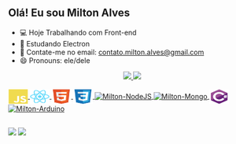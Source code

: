 ## Olá! Eu sou Milton Alves 

- 💻 Hoje Trabalhando com Front-end
- 🌱 Estudando Electron
- 📧 Contate-me no email: contato.milton.alves@gmail.com
- 😄 Pronouns: ele/dele

<div align="center">
  <a href="https://github.com/ProgramadorMilton">
  <img height="170em" src="https://github-readme-stats.vercel.app/api?username=ProgramadorMilton&show_icons=true&theme=dracula&include_all_commits=true&count_private=true"/>
  <img height="170em" src="https://github-readme-stats.vercel.app/api/top-langs/?username=ProgramadorMilton&layout=compact&langs_count=7&theme=dracula"/>
</div>
  <div style="display: inline_block"><br>
  <img align="center" alt="Milton-Js" height="30" width="40" src="https://raw.githubusercontent.com/devicons/devicon/master/icons/javascript/javascript-plain.svg">
  <img align="center" alt="Milton-React" height="30" width="40" src="https://raw.githubusercontent.com/devicons/devicon/master/icons/react/react-original.svg">
  <img align="center" alt="Milton-HTML" height="30" width="40" src="https://raw.githubusercontent.com/devicons/devicon/master/icons/html5/html5-original.svg">
  <img align="center" alt="Milton-CSS" height="30" width="40" src="https://raw.githubusercontent.com/devicons/devicon/master/icons/css3/css3-original.svg">
  <img align="center" alt="Milton-NodeJS" height="30" width="40" src="https://cdn.jsdelivr.net/gh/devicons/devicon/icons/nodejs/nodejs-original.svg">
  <img align="center" alt="Milton-Mongo" height="30" width="40" src="https://cdn.jsdelivr.net/gh/devicons/devicon/icons/mongodb/mongodb-plain.svg">
  <img align="center" alt="Milton-Csharp" height="30" width="40" src="https://raw.githubusercontent.com/devicons/devicon/master/icons/csharp/csharp-original.svg">
  <img align="center" alt="Milton-Arduino" height="30" width="40" src="https://cdn.jsdelivr.net/gh/devicons/devicon/icons/arduino/arduino-original-wordmark.svg">
</div>

 ##
 
 <div> 
  <a href="https://www.instagram.com/milton_not/" target="_blank"><img src="https://img.shields.io/badge/-Instagram-%23E4405F?style=for-the-badge&logo=instagram&logoColor=white" target="_blank"></a>
  <a href="mailto:contato.milton.alves@gmail.com"><img src="https://img.shields.io/badge/-Gmail-%23333?style=for-the-badge&logo=gmail&logoColor=white" target="_blank"></a>
 
</div>
